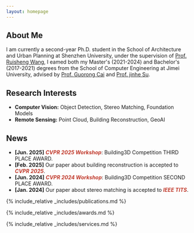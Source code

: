 ```yaml
---
layout: homepage
---
```


## About Me

I am currently a second-year Ph.D. student in the School of Architecture and Urban Planning at Shenzhen University, under the supervision of [Prof. Ruisheng Wang](https://profiles.ucalgary.ca/ruisheng-wang), I eamed both my Master's (2021-2024) and Bachelor's (2017-2021) degrees from the School of Computer Engineering at Jimei University, advised by [Prof. Guorong Cai](https://cec.jmu.edu.cn/info/1008/4123.htm) and [Prof. jinhe Su](https://cec.jmu.edu.cn/info/1009/4932.htm). 

## Research Interests

- **Computer Vision:** Object Detection, Stereo Matching, Foundation Models
- **Remote Sensing:** Point Cloud, Building Reconstruction, GeoAI

## News

- **[Jun. 2025]** <b><i style="color:#c0392b">CVPR 2025 Workshop</i></b>: Building3D Competition THIRD PLACE AWARD.  
- **[Feb. 2025]** Our paper about building reconstruction is accepted to <b><i style="color:#c0392b">CVPR 2025</i></b>.  
- **[Jun. 2024]** <b><i style="color:#c0392b">CVPR 2024 Workshop</i></b>: Building3D Competition SECOND PLACE AWARD.  
- **[Jan. 2024]** Our paper about stereo matching is accepted to <b><i style="color:#c0392b">IEEE TITS</i></b>.  

{% include_relative _includes/publications.md %}

{% include_relative _includes/awards.md %}

{% include_relative _includes/services.md %}
